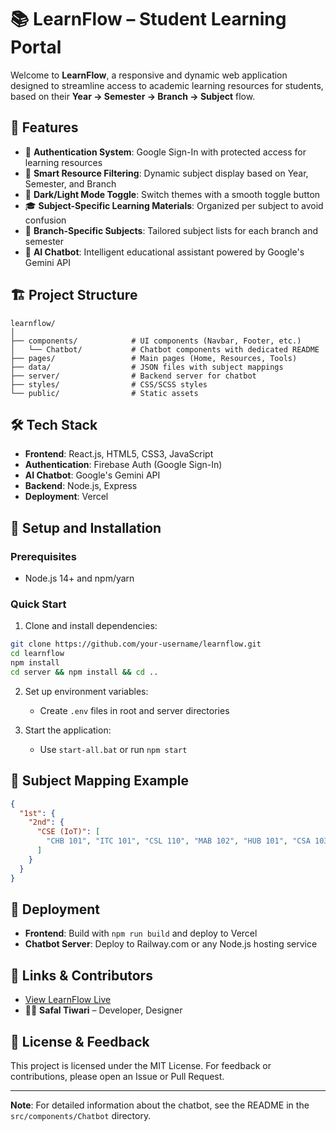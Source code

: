 # 📚 LearnFlow – Student Learning Portal

Welcome to **LearnFlow**, a responsive and dynamic web application designed to streamline access to academic learning resources for students, based on their **Year → Semester → Branch → Subject** flow.

## 🚀 Features

- 🔐 **Authentication System**: Google Sign-In with protected access for learning resources
- 📁 **Smart Resource Filtering**: Dynamic subject display based on Year, Semester, and Branch
- 🌙 **Dark/Light Mode Toggle**: Switch themes with a smooth toggle button
- 🎓 **Subject-Specific Learning Materials**: Organized per subject to avoid confusion
- 🧠 **Branch-Specific Subjects**: Tailored subject lists for each branch and semester
- 🤖 **AI Chatbot**: Intelligent educational assistant powered by Google's Gemini API

## 🏗️ Project Structure

```
learnflow/
│
├── components/            # UI components (Navbar, Footer, etc.)
│   └── Chatbot/           # Chatbot components with dedicated README
├── pages/                 # Main pages (Home, Resources, Tools)
├── data/                  # JSON files with subject mappings
├── server/                # Backend server for chatbot
├── styles/                # CSS/SCSS styles
└── public/                # Static assets
```

## 🛠️ Tech Stack

- **Frontend**: React.js, HTML5, CSS3, JavaScript
- **Authentication**: Firebase Auth (Google Sign-In)
- **AI Chatbot**: Google's Gemini API
- **Backend**: Node.js, Express
- **Deployment**: Vercel

## 🔧 Setup and Installation

### Prerequisites
- Node.js 14+ and npm/yarn

### Quick Start
1. Clone and install dependencies:
```bash
git clone https://github.com/your-username/learnflow.git
cd learnflow
npm install
cd server && npm install && cd ..
```

2. Set up environment variables:
   - Create `.env` files in root and server directories

3. Start the application:
   - Use `start-all.bat` or run `npm start`

## 📂 Subject Mapping Example

```json
{
  "1st": {
    "2nd": {
      "CSE (IoT)": [
        "CHB 101", "ITC 101", "CSL 110", "MAB 102", "HUB 101", "CSA 103"
      ]
    }
  }
}
```

## 🚀 Deployment

- **Frontend**: Build with `npm run build` and deploy to Vercel
- **Chatbot Server**: Deploy to Railway.com or any Node.js hosting service

## 🔗 Links & Contributors

- [View LearnFlow Live](https://learn-flow-seven.vercel.app/)
- 👨‍💻 **Safal Tiwari** – Developer, Designer

## 📜 License & Feedback

This project is licensed under the MIT License. For feedback or contributions, please open an Issue or Pull Request.

---

**Note**: For detailed information about the chatbot, see the README in the `src/components/Chatbot` directory.
